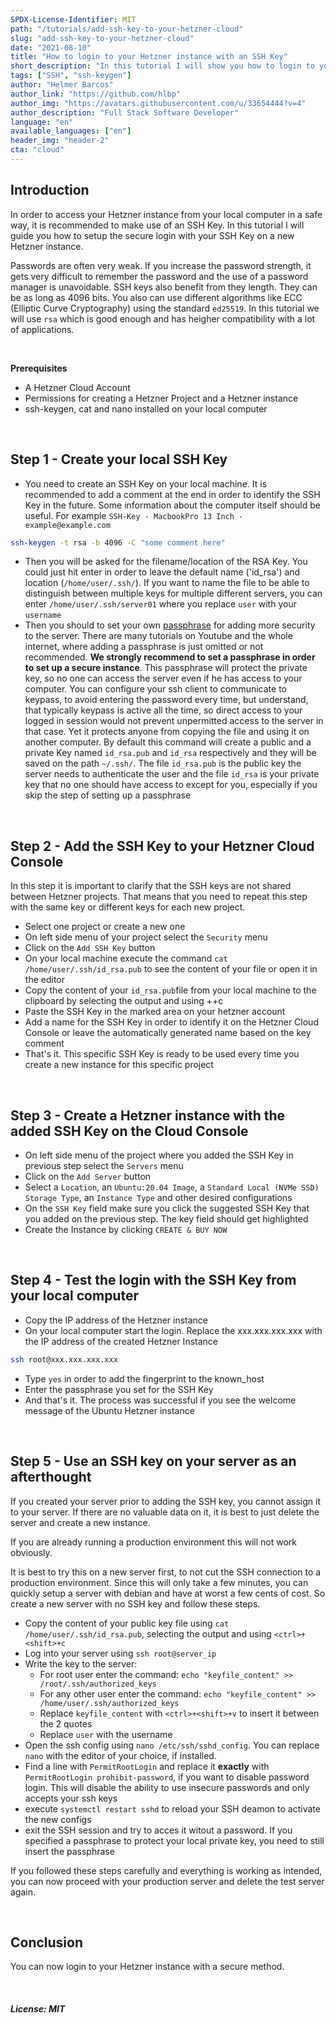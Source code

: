 ```yaml
---
SPDX-License-Identifier: MIT
path: "/tutorials/add-ssh-key-to-your-hetzner-cloud"
slug: "add-ssh-key-to-your-hetzner-cloud"
date: "2021-08-10"
title: "How to login to your Hetzner instance with an SSH Key"
short_description: "In this tutorial I will show you how to login to your Hetzner instance with an SSH Key"
tags: ["SSH", "ssh-keygen"]
author: "Helmer Barcos"
author_link: "https://github.com/hlbp"
author_img: "https://avatars.githubusercontent.com/u/33654444?v=4"
author_description: "Full Stack Software Developer"
language: "en"
available_languages: ["en"]
header_img: "header-2"
cta: "cloud"
---
```


## Introduction

In order to access your Hetzner instance from your local computer in a safe way, it is recommended to make use of an SSH Key. In this tutorial I will guide you how to setup the secure login with your SSH Key on a new Hetzner instance.

Passwords are often very weak. If you increase the password strength, it gets very difficult to remember the password and the use of a password manager is unavoidable. SSH keys also benefit from they length. They can be as long as 4096 bits. You also can use different algorithms like ECC (Elliptic Curve Cryptography) using the standard `ed25519`. In this tutorial we will use `rsa` which is good enough and has heigher compatibility with a lot of applications.

<br>

**Prerequisites**

- A Hetzner Cloud Account
- Permissions for creating a Hetzner Project and a Hetzner instance
- ssh-keygen, cat and nano installed on your local computer

<br>

## Step 1 - Create your local SSH Key

- You need to create an SSH Key on your local machine. It is recommended to add a comment at the end in order to identify the SSH Key in the future. Some information about the computer itself should be useful. For example `SSH-Key - MacbookPro 13 Inch - example@example.com`

```bash
ssh-keygen -t rsa -b 4096 -C "some comment here"
```

- Then you will be asked for the filename/location of the RSA Key. You could just hit enter in order to leave the default name ('id_rsa') and location (`/home/user/.ssh/`). If you want to name the file to be able to distinguish between multiple keys for multiple different servers, you can enter `/home/user/.ssh/server01` where you replace `user` with your `username`
- Then you should to set your own [passphrase](https://www.ssh.com/academy/ssh/passphrase) for adding more security to the server. There are many tutorials on Youtube and the whole internet, where adding a passphrase is just omitted or not recommended. **We strongly recommend to set a passphrase in order to set up a secure instance**. This passphrase will protect the private key, so no one can access the server even if he has access to your computer. You can configure your ssh client to communicate to keypass, to avoid entering the password every time, but understand, that typically keypass is active all the time, so direct access to your logged in session would not prevent unpermitted access to the server in that case. Yet it protects anyone from copying the file and using it on another computer. By default this command will create a public and a private Key named `id_rsa.pub` and `id_rsa` respectively and they will be saved on the path `~/.ssh/`. The file `id_rsa.pub` is the public key the server needs to authenticate the user and the file `id_rsa` is your private key that no one should have access to except for you, especially if you skip the step of setting up a passphrase

<br>

## Step 2 - Add the SSH Key to your Hetzner Cloud Console

In this step it is important to clarify that the SSH keys are not shared between Hetzner projects. That means that you need to repeat this step with the same key or different keys for each new project.

- Select one project or create a new one
- On left side menu of your project select the `Security` menu
- Click on the `Add SSH Key` button
- On your local machine execute the command `cat /home/user/.ssh/id_rsa.pub` to see the content of your file or open it in the editor
- Copy the content of your `id_rsa.pub`file from your local machine to the clipboard by selecting the output and using <ctrl>+<shift>+c
- Paste the SSH Key in the marked area on your hetzner account
- Add a name for the SSH Key in order to identify it on the Hetzner Cloud Console or leave the automatically generated name based on the key comment
- That's it. This specific SSH Key is ready to be used every time you create a new instance for this specific project

<br>

## Step 3 - Create a Hetzner instance with the added SSH Key on the Cloud Console

- On left side menu of the project where you added the SSH Key in previous step select the `Servers` menu
- Click on the `Add Server` button
- Select a `Location`, an `Ubuntu:20.04 Image`, a `Standard Local (NVMe SSD) Storage Type`, an `Instance Type` and other desired configurations
- On the `SSH Key` field make sure you click the suggested SSH Key that you added on the previous step. The key field should get highlighted
- Create the Instance by clicking `CREATE & BUY NOW`

<br>

## Step 4 - Test the login with the SSH Key from your local computer

- Copy the IP address of the Hetzner instance
- On your local computer start the login. Replace the xxx.xxx.xxx.xxx with the IP address of the created Hetzner Instance

```bash
ssh root@xxx.xxx.xxx.xxx
```

- Type `yes` in order to add the fingerprint to the known_host
- Enter the passphrase you set for the SSH Key
- And that's it. The process was successful if you see the welcome message of the Ubuntu Hetzner instance

<br>

## Step 5 - Use an SSH key on your server as an afterthought

If you created your server prior to adding the SSH key, you cannot assign it to your server. If there are no valuable data on it, it is best to just delete the server and create a new instance.

If you are already running a production environment this will not work obviously.

It is best to try this on a new server first, to not cut the SSH connection to a production environment. Since this will only take a few minutes, you can quickly setup a server with debian and have at worst a few cents of cost. So create a new server with no SSH key and follow these steps.

- Copy the content of your public key file using `cat /home/user/.ssh/id_rsa.pub`, selecting the output and using `<ctrl>+<shift>+c`
- Log into your server using `ssh root@server_ip`
- Write the key to the server:
  - For root user enter the command: `echo "keyfile_content" >> /root/.ssh/authorized_keys`
  - For any other user enter the command: `echo "keyfile_content" >> /home/user/.ssh/authorized_keys`
  - Replace `keyfile_content` with `<ctrl>+<shift>+v` to insert it between the 2 quotes
  - Replace `user` with the username
- Open the ssh config using `nano /etc/ssh/sshd_config`. You can replace `nano` with the editor of your choice, if installed.
- Find a line with `PermitRootLogin` and replace it **exactly** with `PermitRootLogin prohibit-password`, if you want to disable password login. This will disable the ability to use insecure passwords and only accepts your ssh keys
- execute `systemctl restart sshd` to reload your SSH deamon to activate the new configs
- exit the SSH session and try to acces it witout a password. If you specified a passphrase to protect your local private key, you need to still insert the passphrase

If you followed these steps carefully and everything is working as intended, you can now proceed with your production server and delete the test server again.

<br>

## Conclusion

You can now login to your Hetzner instance with a secure method.

<br>

##### License: MIT

<!---

Contributors's Certificate of Origin

By making a contribution to this project, I certify that:

(a) The contribution was created in whole or in part by me and I have
    the right to submit it under the license indicated in the file; or

(b) The contribution is based upon previous work that, to the best of my
    knowledge, is covered under an appropriate license and I have the
    right under that license to submit that work with modifications,
    whether created in whole or in part by me, under the same license
    (unless I am permitted to submit under a different license), as
    indicated in the file; or

(c) The contribution was provided directly to me by some other person
    who certified (a), (b) or (c) and I have not modified it.

(d) I understand and agree that this project and the contribution are
    public and that a record of the contribution (including all personal
    information I submit with it, including my sign-off) is maintained
    indefinitely and may be redistributed consistent with this project
    or the license(s) involved.

Signed-off-by: Helmer Barcos <helmer@barcos.co>

-->
